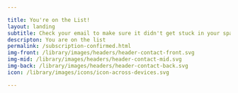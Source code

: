 ```yaml
---

title: You're on the List!
layout: landing
subtitle: Check your email to make sure it didn't get stuck in your spam.
descripton: You are on the list
permalink: /subscription-confirmed.html
img-front: /library/images/headers/header-contact-front.svg
img-mid: /library/images/headers/header-contact-mid.svg
img-back: /library/images/headers/header-contact-back.svg
icon: /library/images/icons/icon-across-devices.svg

---
```


